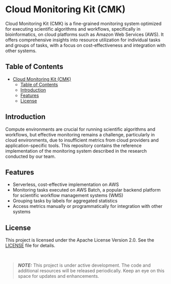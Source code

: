 
# Cloud Monitoring Kit (CMK)

Cloud Monitoring Kit (CMK) is a fine-grained monitoring system optimized for executing scientific algorithms and workflows, specifically in bioinformatics, on cloud platforms such as Amazon Web Services (AWS). It offers comprehensive insights into resource utilization for individual tasks and groups of tasks, with a focus on cost-effectiveness and integration with other systems.

## Table of Contents

- [Cloud Monitoring Kit (CMK)](#cloud-monitoring-kit-cmk)
  - [Table of Contents](#table-of-contents)
  - [Introduction](#introduction)
  - [Features](#features)
  - [License](#license)

## Introduction

Compute environments are crucial for running scientific algorithms and workflows, but effective monitoring remains a challenge, particularly in cloud environments, due to insufficient metrics from cloud providers and application-specific tools. This repository contains the reference implementation of the monitoring system described in the research conducted by our team.

## Features

- Serverless, cost-effective implementation on AWS
- Monitoring tasks executed on AWS Batch, a popular backend platform for scientific workflow management systems (WMS)
- Grouping tasks by labels for aggregated statistics
- Access metrics manually or programmatically for integration with other systems

## License

This project is licensed under the Apache License Version 2.0. See the [LICENSE](LICENSE) file for details.


<br>

> **_NOTE:_**  This project is under active development. The code and additional resources will be released periodically. Keep an eye on this space for updates and enhancements.